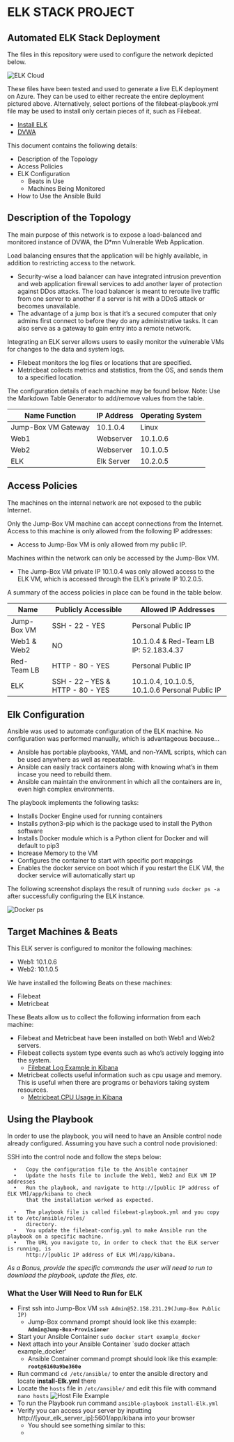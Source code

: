 # ELK STACK PROJECT
## Automated ELK Stack Deployment
The files in this repository were used to configure the network depicted below.

![ELK Cloud](https://github.com/RED-USO/Cyber-Mastery/blob/7fff0157d485854a8526b4faddc67fcfebfc80bb/Diagrams/Red-Net%20Cloud%20With%20Elk.jpg)

These files have been tested and used to generate a live ELK deployment on Azure. They can be used to either recreate the entire deployment pictured above. Alternatively, select portions of the filebeat-playbook.yml file may be used to install only certain pieces of it, such as Filebeat.

* [Install ELK](https://github.com/RED-USO/Cyber-Mastery/blob/722cf1f153e85e157b3e50b1832db1283de02a48/Ansible/install-Elk.jpg)
* [DVWA](https://github.com/RED-USO/Cyber-Mastery/blob/7577f0a0bca0ca6f01d6fae47f015062e2090900/Ansible/DVWA%20Setup%20yml%20script.jpg)

This document contains the following details:

* Description of the Topology
* Access Policies
* ELK Configuration 
  * Beats in Use
  * Machines Being Monitored
* How to Use the Ansible Build

## Description of the Topology

The main purpose of this network is to expose a load-balanced and monitored instance of DVWA, the D*mn Vulnerable Web Application.

Load balancing ensures that the application will be highly available, in addition to restricting access to the network.

* Security-wise a load balancer can have integrated intrusion prevention and web application firewall services to add another layer of protection against DDos attacks.  The load balancer is meant to reroute live traffic from one server to another if a server is hit with a DDoS attack or becomes unavailable.
* The advantage of a jump box is that it’s a secured computer that only admins first connect to before they do any administrative tasks.  It can also serve as a gateway to gain entry into a remote network.
            
Integrating an ELK server allows users to easily monitor the vulnerable VMs for changes to the data and system logs.

* Filebeat monitors the log files or locations that are specified.
* Metricbeat collects metrics and statistics, from the OS, and sends them to a specified location.

The configuration details of each machine may be found below. Note: Use the Markdown Table Generator to add/remove values from the table.

Name	Function | IP Address | Operating System
-------------- | ---------- | ----------------
Jump-Box VM	Gateway | 10.1.0.4 | Linux
Web1 | Webserver | 10.1.0.6 | Linux
Web2 | Webserver | 10.1.0.5 | Linux
ELK | Elk Server | 10.2.0.5 | Linux

## Access Policies

The machines on the internal network are not exposed to the public Internet.

Only the Jump-Box VM machine can accept connections from the Internet. Access to this machine is only allowed from the following IP addresses:

* Access to Jump-Box VM is only allowed from my public IP.
      
Machines within the network can only be accessed by the Jump-Box VM.

* The Jump-Box VM private IP 10.1.0.4 was only allowed access to the ELK VM, which is accessed through the ELK’s private IP 10.2.0.5.
 
A summary of the access policies in place can be found in the table below.

Name | Publicly Accessible | Allowed IP Addresses
---- | ------------------- | --------------------
Jump-Box VM | SSH - 22 - YES | Personal Public IP
Web1 & Web2 | NO | 10.1.0.4 & Red-Team LB IP: 52.183.4.37
Red-Team LB | HTTP - 80 - YES | Personal Public IP
ELK | SSH - 22 – YES & HTTP - 80 - YES | 10.1.0.4, 10.1.0.5, 10.1.0.6 Personal Public IP

## Elk Configuration

Ansible was used to automate configuration of the ELK machine. No configuration was performed manually, which is advantageous because...

* Ansible has portable playbooks, YAML and non-YAML scripts, which can be used anywhere as well as repeatable.
* Ansible can easily track containers along with knowing what’s in them incase you need to rebuild them.
* Ansible can maintain the environment in which all the containers are in, even high complex environments.

The playbook implements the following tasks:

* Installs Docker Engine used for running containers
* Installs python3-pip which is the package used to install the Python software
* Installs Docker module which is a Python client for Docker and will default to pip3
* Increase Memory to the VM
* Configures the container to start with specific port mappings
* Enables the docker service on boot which if you restart the ELK VM, the docker service will automatically start up
          
The following screenshot displays the result of running `sudo docker ps -a` after successfully configuring the ELK instance.

![Docker ps](https://github.com/RED-USO/Cyber-Mastery/blob/cd77a00750f4b536a3b94799ea05de7b780f0eb1/Ansible/Docker%20ps%20-a.jpg)
 
## Target Machines & Beats

This ELK server is configured to monitor the following machines:

* Web1: 10.1.0.6
* Web2: 10.1.0.5

We have installed the following Beats on these machines:

* Filebeat
* Metricbeat

These Beats allow us to collect the following information from each machine:

* Filebeat and Metricbeat have been installed on both Web1 and Web2 servers.
* Filebeat collects system type events such as who’s actively logging into the system.
  * [Filebeat Log Example in Kibana](https://github.com/RED-USO/Cyber-Mastery/blob/3c2fb2d0196f3e5e44fb4050d731d6aca4d5257b/Images/Filebeat%20Log%20Pic.jpg)
* Metricbeat collects useful information such as cpu usage and memory. This is useful when there are programs or behaviors taking system resources.
  * [Metricbeat CPU Usage in Kibana](https://github.com/RED-USO/Cyber-Mastery/blob/3c2fb2d0196f3e5e44fb4050d731d6aca4d5257b/Images/Metricbeat%20Metric%20Pic.jpg)

## Using the Playbook

In order to use the playbook, you will need to have an Ansible control node already configured. Assuming you have such a control node provisioned:

SSH into the control node and follow the steps below:

      •   Copy the configuration file to the Ansible container
      •   Update the hosts file to include the Web1, Web2 and ELK VM IP addresses
      •   Run the playbook, and navigate to http://[public IP address of ELK VM]/app/kibana to check
          that the installation worked as expected.
      
      •   The playbook file is called filebeat-playbook.yml and you copy it to /etc/ansible/roles/
          directory.
      •   You update the filebeat-config.yml to make Ansible run the playbook on a specific machine.
      •   The URL you navigate to, in order to check that the ELK server is running, is
          http://[public IP address of ELK VM]/app/kibana.
      
*As a Bonus, provide the specific commands the user will need to run to download the playbook, update the files, etc.*

### What the User Will Need to Run for ELK

* First ssh into Jump-Box VM `ssh Admin@52.158.231.29(Jump-Box Public IP)`
  * Jump-Box command prompt should look like this example: **`Admin@Jump-Box-Provisioner`**
* Start your Ansible Container `sudo docker start example_docker`
* Next attach into your Ansible Container `sudo docker attach example_docker'
  * Ansible Container command prompt should look like this example: **`root@6160a9be360e`**
* Run command `cd /etc/ansible/` to enter the ansible directory and locate **install-Elk.yml** there
* Locate the `hosts` file in `/etc/ansible/` and edit this file with command `nano hosts`
![Host File Example](https://github.com/RED-USO/Cyber-Mastery/blob/cf4e70ec95a84db2b0730b41b511b5fa8fd87f44/Ansible/Hosts%20File%20Example.jpg)
* To run the Playbook run command `ansible-playbook install-Elk.yml`
* Verify you can access your server by inputting http://[your_elk_server_ip]:5601/app/kibana into your browser
  * You should see something similar to this:
  * 


